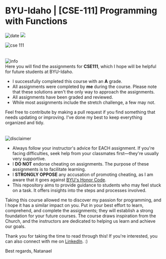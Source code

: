 # BYU-Idaho | [CSE-111] Programming with Functions<br>
![date](https://img.shields.io/badge/2022-blue?style=for-the-badge&label=OCT)     <a href="https://www.linkedin.com/in/natanael-damatta/" target="_blank"><img src="https://img.shields.io/badge/LinkedIn-0077B5?style=for-the-badge&logo=linkedin&logoColor=white"></a>

![cse 111](https://github.com/ndamatta/CSE111-BYU-Idaho/assets/105658793/69c79ae6-f36d-4517-8323-971be57282ca)<br> 
<br>
<br>
![info](https://img.shields.io/badge/INFORMATION:-blue)<br>
Here you will find the assignments for <strong>CSE111</strong>, which I hope will be helpful for future students at BYU-Idaho.<br>

<ul>
  <li>I successfully completed this course with an <strong>A</strong> grade.</li>
  <li>All assignments were completed by <b>me</b> during the course. Please note that these solutions aren't the only way to approach the assignments.</li>
  <li>All assignments have been graded and reviewed.</li>
  <li>While most assignments include the stretch challenge, a few may not.</li>
</ul> 

Feel free to contribute by making a pull request if you find something that needs updating or improving. I've done my best to keep everything organized and tidy.<br>
<br>
<br>
![disclaimer](https://img.shields.io/badge/DISCLAIMER:-red)
<ul>
  <li>Always follow your instructor's advice for EACH assignment. If you're facing difficulties, seek help from your classmates first—they're usually very supportive.</li>
  <li>I <strong>DO NOT</strong> endorse cheating on assignments. The purpose of these assignments is to facilitate learning.</li>
  <li>I <strong>STRONGLY OPPOSE</strong> any accusation of promoting cheating, as I am aware that it goes against <a href="https://dfkpq46c1l9o7.cloudfront.net/pdfs/148e250c14f5be811f0c42353b9d46dc.pdf">BYU's Honor Code</a>.</li>
  <li>This repository aims to provide guidance to students who may feel stuck on a task. It offers insights into the steps and processes involved.</li>
</ul>

Taking this course allowed me to discover my passion for programming, and I hope it has a similar impact on you. Put in your best effort to learn, comprehend, and complete the assignments; they will establish a strong foundation for your future courses.
The course draws inspiration from the Church, and the instructors are dedicated to helping us learn and achieve our goals.

Thank you for taking the time to read through this! If you're interested, you can also connect with me on <a href="https://www.linkedin.com/in/natanael-damatta/">LinkedIn</a>. :)

Best regards,
Natanael
